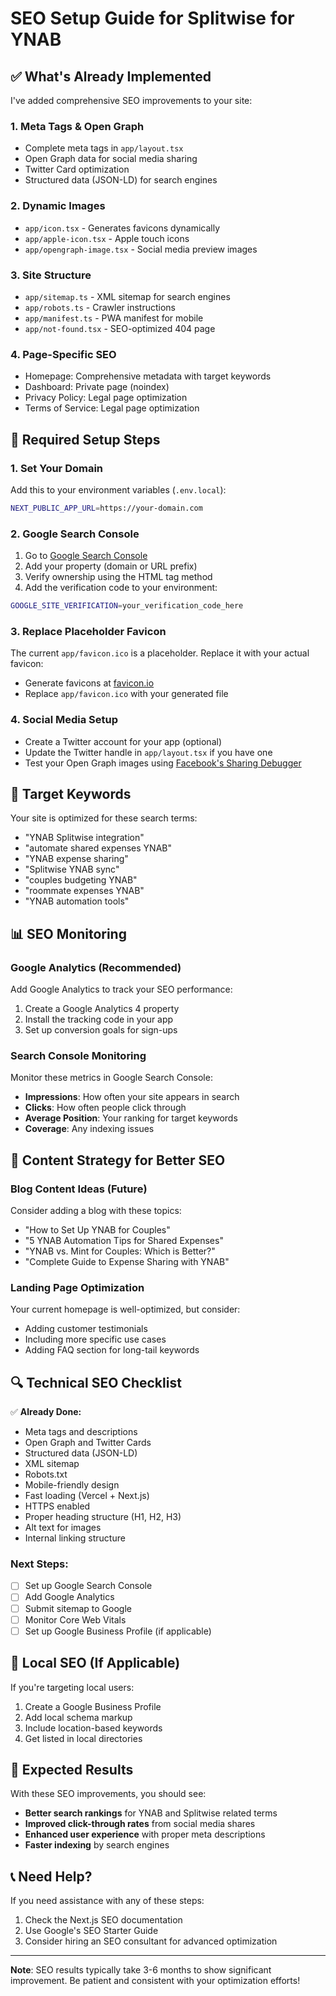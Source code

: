 # SEO Setup Guide for Splitwise for YNAB

## ✅ What's Already Implemented

I've added comprehensive SEO improvements to your site:

### 1. **Meta Tags & Open Graph**

- Complete meta tags in `app/layout.tsx`
- Open Graph data for social media sharing
- Twitter Card optimization
- Structured data (JSON-LD) for search engines

### 2. **Dynamic Images**

- `app/icon.tsx` - Generates favicons dynamically
- `app/apple-icon.tsx` - Apple touch icons
- `app/opengraph-image.tsx` - Social media preview images

### 3. **Site Structure**

- `app/sitemap.ts` - XML sitemap for search engines
- `app/robots.ts` - Crawler instructions
- `app/manifest.ts` - PWA manifest for mobile
- `app/not-found.tsx` - SEO-optimized 404 page

### 4. **Page-Specific SEO**

- Homepage: Comprehensive metadata with target keywords
- Dashboard: Private page (noindex)
- Privacy Policy: Legal page optimization
- Terms of Service: Legal page optimization

## 🔧 Required Setup Steps

### 1. **Set Your Domain**

Add this to your environment variables (`.env.local`):

```bash
NEXT_PUBLIC_APP_URL=https://your-domain.com
```

### 2. **Google Search Console**

1. Go to [Google Search Console](https://search.google.com/search-console)
2. Add your property (domain or URL prefix)
3. Verify ownership using the HTML tag method
4. Add the verification code to your environment:

```bash
GOOGLE_SITE_VERIFICATION=your_verification_code_here
```

### 3. **Replace Placeholder Favicon**

The current `app/favicon.ico` is a placeholder. Replace it with your actual favicon:

- Generate favicons at [favicon.io](https://favicon.io/)
- Replace `app/favicon.ico` with your generated file

### 4. **Social Media Setup**

- Create a Twitter account for your app (optional)
- Update the Twitter handle in `app/layout.tsx` if you have one
- Test your Open Graph images using [Facebook's Sharing Debugger](https://developers.facebook.com/tools/debug/)

## 🎯 Target Keywords

Your site is optimized for these search terms:

- "YNAB Splitwise integration"
- "automate shared expenses YNAB"
- "YNAB expense sharing"
- "Splitwise YNAB sync"
- "couples budgeting YNAB"
- "roommate expenses YNAB"
- "YNAB automation tools"

## 📊 SEO Monitoring

### Google Analytics (Recommended)

Add Google Analytics to track your SEO performance:

1. Create a Google Analytics 4 property
2. Install the tracking code in your app
3. Set up conversion goals for sign-ups

### Search Console Monitoring

Monitor these metrics in Google Search Console:

- **Impressions**: How often your site appears in search
- **Clicks**: How often people click through
- **Average Position**: Your ranking for target keywords
- **Coverage**: Any indexing issues

## 🚀 Content Strategy for Better SEO

### Blog Content Ideas (Future)

Consider adding a blog with these topics:

- "How to Set Up YNAB for Couples"
- "5 YNAB Automation Tips for Shared Expenses"
- "YNAB vs. Mint for Couples: Which is Better?"
- "Complete Guide to Expense Sharing with YNAB"

### Landing Page Optimization

Your current homepage is well-optimized, but consider:

- Adding customer testimonials
- Including more specific use cases
- Adding FAQ section for long-tail keywords

## 🔍 Technical SEO Checklist

✅ **Already Done:**

- Meta tags and descriptions
- Open Graph and Twitter Cards
- Structured data (JSON-LD)
- XML sitemap
- Robots.txt
- Mobile-friendly design
- Fast loading (Vercel + Next.js)
- HTTPS enabled
- Proper heading structure (H1, H2, H3)
- Alt text for images
- Internal linking structure

### **Next Steps:**

- [ ] Set up Google Search Console
- [ ] Add Google Analytics
- [ ] Submit sitemap to Google
- [ ] Monitor Core Web Vitals
- [ ] Set up Google Business Profile (if applicable)

## 📱 Local SEO (If Applicable)

If you're targeting local users:

1. Create a Google Business Profile
2. Add local schema markup
3. Include location-based keywords
4. Get listed in local directories

## 🎉 Expected Results

With these SEO improvements, you should see:

- **Better search rankings** for YNAB and Splitwise related terms
- **Improved click-through rates** from social media shares
- **Enhanced user experience** with proper meta descriptions
- **Faster indexing** by search engines

## 📞 Need Help?

If you need assistance with any of these steps:

1. Check the Next.js SEO documentation
2. Use Google's SEO Starter Guide
3. Consider hiring an SEO consultant for advanced optimization

---

**Note**: SEO results typically take 3-6 months to show significant improvement. Be patient and consistent with your optimization efforts!
